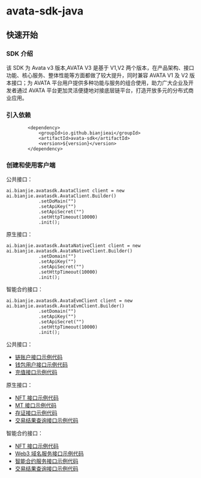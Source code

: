 # avata-sdk-java

## 快速开始

### SDK 介绍

该 SDK 为 Avata v3 版本,AVATA V3 是基于 V1,V2 两个版本，在产品架构、接口功能、核心服务、整体性能等方面都做了较大提升，同时兼容 AVATA V1 及 V2 版本接口；为 AVATA 平台用户提供多种功能与服务的组合使用，助力广大企业及开发者通过 AVATA 平台更加灵活便捷地对接底层链平台，打造开放多元的分布式商业应用。

### 引入依赖

```
        <dependency>
            <groupId>io.github.bianjieai</groupId>
            <artifactId>avata-sdk</artifactId>
            <version>${version}</version>
        </dependency>
```

### 创建和使用客户端

公共接口：

```
ai.bianjie.avatasdk.AvataClient client = new ai.bianjie.avatasdk.AvataClient.Builder()
            .setDoMain("")
            .setApiKey("")
            .setApiSecret("")
            .setHttpTimeout(10000)
            .init();
```

原生接口：

```
ai.bianjie.avatasdk.AvataNativeClient client = new ai.bianjie.avatasdk.AvataNativeClient.Builder()
            .setDomain("")
            .setApiKey("")
            .setApiSecret("")
            .setHttpTimeout(10000)
            .init();

```

智能合约接口：

```
ai.bianjie.avatasdk.AvataEvmClient client = new ai.bianjie.avatasdk.AvataEvmClient.Builder()
            .setDomain("")
            .setApiKey("")
            .setApiSecret("")
            .setHttpTimeout(10000)
            .init();

```

公共接口：

- [链账户接口示例代码](./src/test/java/AccountTest.java)
- [钱包用户接口示例代码](./src/test/java/UserTest.java)
- [充值接口示例代码](./src/test/java/OrderTest.java)

原生接口：

- [NFT 接口示例代码](./src/test/java/nat/NftTest.java)
- [MT 接口示例代码](./src/test/java/nat/MtTest.java)
- [存证接口示例代码](./src/test/java/nat/RecordsTest.java)
- [交易结果查询接口示例代码](./src/test/java/nat/TxTest.java)

智能合约接口：

- [NFT 接口示例代码](./src/test/java/evm/NftTest.java)
- [Web3 域名服务接口示例代码](./src/test/java/evm/NsTest.java)
- [智能合约服务接口示例代码](./src/test/java/evm/ContractTest.java)
- [交易结果查询接口示例代码](./src/test/java/evm/TxTest.java)
